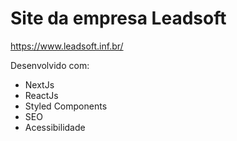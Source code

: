 # Site da empresa Leadsoft

https://www.leadsoft.inf.br/

Desenvolvido com:
- NextJs
- ReactJs
- Styled Components
- SEO
- Acessibilidade

